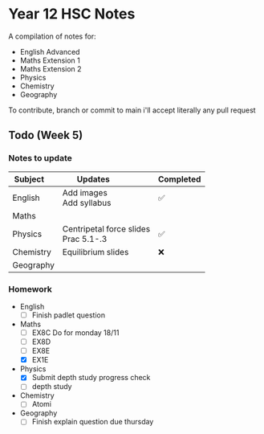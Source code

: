 # Year 12 HSC Notes
A compilation of notes for:
- English Advanced
- Maths Extension 1
- Maths Extension 2
- Physics
- Chemistry
- Geography


To contribute, branch or commit to main i'll accept literally any pull request

## Todo (Week 5)
### Notes to update
| Subject &nbsp; &nbsp;	| Updates	&nbsp; &nbsp; &nbsp; &nbsp; &nbsp; &nbsp;	| Completed		|
|-----------	|-----------------------------------------						| -----------	|
| English		| Add images<br>Add syllabus									| ✅				|
| Maths			|																|				|
| Physics		| Centripetal force slides <br> Prac 5.1-.3 						| ✅				|
| Chemistry		| Equilibrium slides											| ❌				|
| Geography		|																|				|

### Homework
- English
	- [ ] Finish padlet question
- Maths
	- [ ] EX8C Do for monday 18/11
	- [ ] EX8D
	- [ ] EX8E
	- [X] EX1E
- Physics
	- [X] Submit depth study progress check
	- [ ] depth study
- Chemistry
	- [ ] Atomi
- Geography
	- [ ] Finish explain question due thursday
